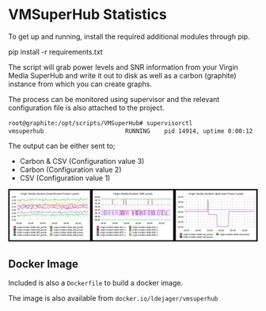 # VMSuperHub Statistics

To get up and running, install the required additional modules through pip.

pip install -r requirements.txt

The script will grab power levels and SNR information from your Virgin Media SuperHub and write it out to disk as well
as a carbon (graphite) instance from which you can create graphs.

The process can be monitored using supervisor and the relevant configuration file is also attached to the project.


```
root@graphite:/opt/scripts/VMSuperHub# supervisorctl
vmsuperhub                       RUNNING    pid 14914, uptime 0:00:12
```

The output can be either sent to;

- Carbon & CSV (Configuration value 3)
- Carbon (Configuration value 2)
- CSV (Configuration value 1)

![alt text](https://raw.githubusercontent.com/ldejager/VMSuperHub/master/VMSuperHub.png "VMSuperHub")

## Docker Image

Included is also a `Dockerfile` to build a docker image.

The image is also available from `docker.io/ldejager/vmsuperhub`
